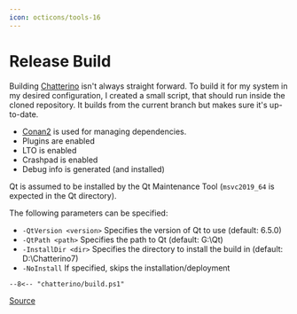 ```yaml
---
icon: octicons/tools-16
---
```


# Release Build

Building [Chatterino](https://chatterino.com) isn't always straight forward.
To build it for my system in my desired configuration, I created a small script, that should run inside the cloned repository.
It builds from the current branch but makes sure it's up-to-date.

- [Conan2](https://conan.io/) is used for managing dependencies.
- Plugins are enabled
- LTO is enabled
- Crashpad is enabled
- Debug info is generated (and installed)

Qt is assumed to be installed by the Qt Maintenance Tool (`msvc2019_64` is expected in the Qt directory).

The following parameters can be specified:

- `-QtVersion <version>` Specifies the version of Qt to use (default: 6.5.0)
- `-QtPath <path>` Specifies the path to Qt (default: G:\Qt)
- `-InstallDir <dir>` Specifies the directory to install the build in (default: D:\Chatterino7)
- `-NoInstall` If specified, skips the installation/deployment

```pwsh linenums="1" title="chatterino/build.ps1"
--8<-- "chatterino/build.ps1"
```

[Source][source]

[source]: https://github.com/Nerixyz/scripts/blob/main/scripts/chatterino/build.ps1
